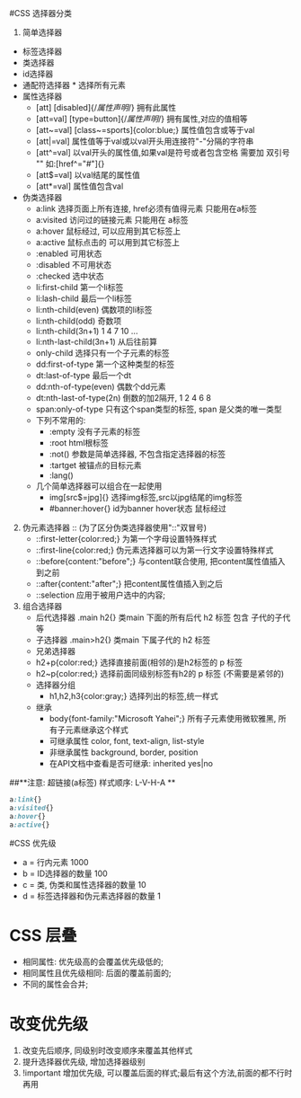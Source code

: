 #CSS  选择器分类
1. 简单选择器
  * 标签选择器
  * 类选择器
  * id选择器
  * 通配符选择器   * 选择所有元素
  * 属性选择器  
    * [att]   [disabled]{/*属性声明*/}  拥有此属性
    * [att=val] [type=button]{/*属性声明*/} 拥有属性,对应的值相等
    * [att~=val] [class~=sports]{color:blue;} 属性值包含或等于val
    * [att|=val] 属性值等于val或以val开头用连接符"-"分隔的字符串
    * [att^=val] 以val开头的属性值,如果val是符号或者包含空格 需要加 双引号 "" 如:[href^="#"]{}
    * [att$=val] 以val结尾的属性值
    * [att*=val] 属性值包含val
  * 伪类选择器
      * a:link 选择页面上所有连接, href必须有值得元素 只能用在a标签
      * a:visited 访问过的链接元素 只能用在 a标签
      * a:hover 鼠标经过, 可以应用到其它标签上
      * a:active 鼠标点击的 可以用到其它标签上
      * :enabled  可用状态
      * :disabled  不可用状态
      * :checked  选中状态
      * li:first-child 第一个li标签
      * li:lash-child 最后一个li标签
      * li:nth-child(even) 偶数项的li标签
      * li:nth-child(odd) 奇数项
      * li:nth-child(3n+1) 1 4 7 10 ... 
      * li:nth-last-child(3n+1) 从后往前算 
      * only-child 选择只有一个子元素的标签
      * dd:first-of-type 第一个这种类型的标签
      * dt:last-of-type 最后一个dt
      * dd:nth-of-type(even) 偶数个dd元素
      * dt:nth-last-of-type(2n) 倒数的加2隔开, 1 2 4 6 8
      * span:only-of-type  只有这个span类型的标签, span 是父类的唯一类型
      * 下列不常用的:
        * :empty 没有子元素的标签
        * :root html根标签
        * :not()  参数是简单选择器, 不包含指定选择器的标签
        * :tartget 被锚点的目标元素
        * :lang()
      * 几个简单选择器可以组合在一起使用
        *  img[src$=jpg]{} 选择img标签,src以jpg结尾的img标签
        * \#banner:hover{} id为banner hover状态 鼠标经过
2. 伪元素选择器 :: (为了区分伪类选择器使用"::"双冒号)
    * ::first-letter{color:red;}   为第一个字母设置特殊样式
    * ::first-line{color:red;}  伪元素选择器可以为第一行文字设置特殊样式
    * ::before{content:"before";} 与content联合使用, 把content属性值插入到之前
    * ::after{content:"after";}  把content属性值插入到之后
    * ::selection 应用于被用户选中的内容;
3. 组合选择器
    * 后代选择器  .main h2{} 类main 下面的所有后代 h2 标签 包含 子代的子代等
    * 子选择器 .main>h2{} 类main 下属子代的 h2 标签
    * 兄弟选择器 
    * h2+p{color:red;} 选择直接前面(相邻的)是h2标签的  p  标签
    * h2~p{color:red;} 选择前面同级别标签有h2的 p 标签 (不需要是紧邻的)
    * 选择器分组
      * h1,h2,h3{color:gray;} 选择列出的标签,统一样式
    * 继承
      * body{font-family:"Microsoft Yahei";} 所有子元素使用微软雅黑, 所有子元素继承这个样式
      * 可继承属性 color, font, text-align, list-style
      * 非继承属性 background, border, position
      * 在API文档中查看是否可继承: inherited  yes|no

##**注意: 超链接(a标签) 样式顺序: L-V-H-A **
```css
a:link{}
a:visited{}
a:hover{}
a:active{}
```
#CSS 优先级
* a = 行内元素                       1000
* b = ID选择器的数量                 100
* c = 类, 伪类和属性选择器的数量     10
* d = 标签选择器和伪元素选择器的数量 1
# CSS 层叠
* 相同属性: 优先级高的会覆盖优先级低的;
* 相同属性且优先级相同: 后面的覆盖前面的;
* 不同的属性会合并;
# 改变优先级
1. 改变先后顺序, 同级别时改变顺序来覆盖其他样式
2. 提升选择器优先级, 增加选择器级别
3. !important  增加优先级, 可以覆盖后面的样式;最后有这个方法,前面的都不行时再用
